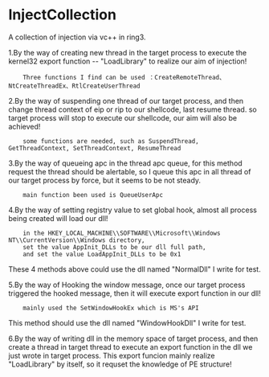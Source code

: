 # InjectCollection
A collection of injection via vc++ in ring3.

1.By the way of creating new thread in the target process to execute the kernel32 export function -- "LoadLibrary" to realize our aim of injection!
   
        Three functions I find can be used ：CreateRemoteThread、NtCreateThreadEx、RtlCreateUserThread

2.By the way of suspending one thread of our target process, and then change thread context of eip or rip to our shellcode, last resume thread. so target process will stop to execute our shellcode, our aim will also be achieved!
        
        some functions are needed, such as SuspendThread, GetThreadContext, SetThreadContext, ResumeThread

3.By the way of queueing apc in the thread apc queue, for this method request the thread should be alertable, so I queue this apc in all thread of our target process by force, but it seems to be not steady.

        main function been used is QueueUserApc
        
4.By the way of setting registry value to set global hook, almost all process being created will load our dll!

        in the HKEY_LOCAL_MACHINE\\SOFTWARE\\Microsoft\\Windows NT\\CurrentVersion\\Windows directory,
        set the value AppInit_DLLs to be our dll full path, 
        and set the value LoadAppInit_DLLs to be 0x1
        
These 4 methods above could use the dll named "NormalDll" I write for test.

5.By the way of Hooking the window message, once our target process triggered the hooked message, then it will execute export function in our dll!

        mainly used the SetWindowHookEx which is MS's API

This method should use the dll named "WindowHookDll" I write for test.

6.By the way of writing dll in the memory space of target process, and then create a thread in target thread to execute an export function in the dll we just wrote in target process. This export funcion mainly realize "LoadLibrary" by itself, so it requset the knowledge of PE structure!
